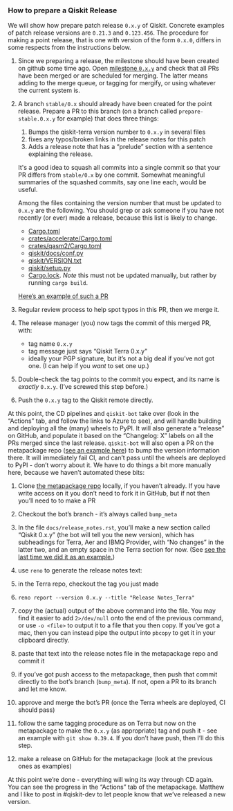 ### How to prepare a Qiskit Release

We will show how prepare patch release `0.x.y` of Qiskit.  Concrete examples of patch release
versions are `0.21.3` and `0.123.456`.  The procedure for making a point release, that is one with
version of the form `0.x.0`, differs in some respects from the instructions below.

1. Since we preparing a release, the milestone should have been created on github some
 time ago. Open [milestone `0.x.y`](https://github.com/Qiskit/qiskit-terra/milestones)
 and check that all PRs have been merged or are scheduled for merging. The latter means
 adding to the merge queue, or tagging for mergify, or using whatever the current system is.

2. A branch `stable/0.x` should already have been created for the point release. Prepare a PR to this
   branch (on a branch called `prepare-stable.0.x.y` for example) that does three things:
   1. Bumps the qiskit-terra version number to `0.x.y` in several files
   2. fixes any typos/broken links in the release notes for this patch
   3. Adds a release note that has a “prelude” section with a sentence explaining the release.

   It's a good idea to squash all commits into a single commit so that your PR differs from `stable/0.x`  by one commit.
   Somewhat meaningful summaries of the squashed commits, say one line each, would be useful.

   Among the files containing the version number that must be updated to `0.x.y` are the following.
   You should grep or ask someone if you have not recently (or ever) made a release, because this list is likely to
   change.
    * [Cargo.toml](https://github.com/Qiskit/qiskit-terra/blob/main/Cargo.toml)
    * [crates/accelerate/Cargo.toml](https://github.com/Qiskit/qiskit-terra/blob/main/crates/accelerate/Cargo.toml)
    * [crates/qasm2/Cargo.toml](https://github.com/Qiskit/qiskit-terra/blob/main/crates/qasm2/Cargo.toml)
    * [qiskit/docs/conf.py](https://github.com/Qiskit/qiskit-terra/blob/main/docs/conf.py)
    * [qiskit/VERSION.txt](https://github.com/Qiskit/qiskit-terra/blob/main/qiskit/VERSION.txt)
    * [qiskit/setup.py](https://github.com/Qiskit/qiskit-terra/blob/main/setup.py)
    * [Cargo.lock](https://github.com/Qiskit/qiskit-terra/blob/main/Cargo.lock). *Note* this must not be updated manually,
      but rather by running `cargo build`.

   [Here’s an example of such a PR](https://github.com/Qiskit/qiskit-terra/pull/9193)

3. Regular review process to help spot typos in this PR, then we merge it.

4. The release manager (you) now tags the commit of this merged PR, with:

    * tag name `0.x.y`
    * tag message just says “Qiskit Terra 0.x.y"
    * ideally your PGP signature, but it’s not a big deal if you’ve not got one. (I can help if you _want_ to set one up.)

5. Double-check the tag points to the commit you expect, and its name is _exactly_ `0.x.y`. (I’ve screwed this step before.)
6. Push the `0.x.y` tag to the Qiskit remote directly.

At this point, the CD pipelines and `qiskit-bot` take over (look in the “Actions” tab, and follow
the links to Azure to see), and will handle building and deploying all the (many) wheels to PyPI.
It will also generate a “release” on GitHub, and populate it based on the “Changelog: X” labels on
all the PRs merged since the last release.  `qiskit-bot` will also open a PR on the metapackage repo
([see an example here](https://github.com/Qiskit/qiskit/pull/1640)) to bump the version information
there.  It will immediately fail CI, and can’t pass until the wheels are deployed to PyPI - don’t
worry about it.  We have to do things a bit more manually here, because we haven’t automated these
bits:

1. Clone [the metapackage repo](https://github.com/Qiskit/qiskit-metapackage) locally, if you haven’t already.
   If you have write access on it you don’t need to fork it in GitHub, but if not then you’ll need
   to to make a PR

2. Checkout the bot’s branch - it’s always called `bump_meta`

3. In the file `docs/release_notes.rst`, you’ll make a new section called “Qiskit 0.x.y” (the bot
   will tell you the new version), which has subheadings for Terra, Aer and IBMQ Provider, with “No
   changes” in the latter two, and an empty space in the Terra section for now. (See
   [see the last time we did it as an example.](https://github.com/Qiskit/qiskit/pull/1640))

4. use `reno` to generate the release notes text:

5. in the Terra repo, checkout the tag you just made

6. `reno report --version 0.x.y --title "Release Notes_Terra"`

7. copy the (actual) output of the above command into the file.  You may find it easier to add
   `2>/dev/null` onto the end of the previous command, or use `-o <file>` to output it to a file
   that you then copy.  If you’ve got a mac, then you can instead pipe the output into `pbcopy` to
   get it in your clipboard directly.

8. paste that text into the release notes file in the metapackage repo and commit it

9. if you’ve got push access to the metapackage, then push that commit directly to the bot’s branch
   (`bump_meta`).  If not, open a PR to its branch and let me know.

10. approve and merge the bot’s PR (once the Terra wheels are deployed, CI should pass)

11. follow the same tagging procedure as on Terra but now on the metapackage to make the `0.x.y` (as
    appropriate) tag and push it - see an example with `git show 0.39.4`.  If you don’t have push,
    then I’ll do this step.

12. make a release on GitHub for the metapackage (look at the previous ones as examples)

At this point we’re done - everything will wing its way through CD again.  You can see the progress
in the “Actions” tab of the metapackage.  Matthew and I like to post in #qiskit-dev to let people
know that we’ve released a new version.
